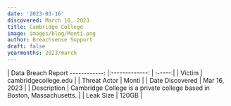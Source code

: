```yaml
---
date: '2023-03-16'
discovered: March 16, 2023
title: Cambridge College
image: images/blog/Monti.png
author: Breachsense Support
draft: false
yearmonths: 2023/march
---
```



| Data Breach Report
------------:     |:-------------:    | :-----:|
| Victim      | cambridgecollege.edu      | 
| Threat Actor      | Monti      | 
| Date Discovered      | Mar 16, 2023      | 
| Description      | Cambridge College is a private college based in Boston, Massachusetts.      | 
| Leak Size      | 120GB      | 

